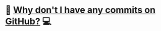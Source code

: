 # 🚀 **[Why don't I have any commits on GitHub?](https://www.youtube.com/watch?v=WbHGtGSwoGA&ab_channel=CentralCee)** 💻
